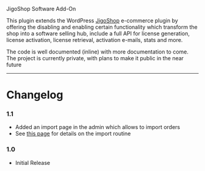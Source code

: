 JigoShop Software Add-On

This plugin extends the WordPress [JigoShop](http://jigoshop.com/) e-commerce plugin by offering the disabling and enabling certain functionality which transform the shop into a software selling hub, include a full API for license generation, license activation, license retrieval, activation e-mails, stats and more. 

The code is well documented (inline) with more documentation to come. The project is currently private, with plans to make it public in the near future

---------------------------------------

Changelog
===========

### 1.1
* Added an import page in the admin which allows to import orders 
* See [this page](https://github.com/jkudish/JigoShop-Software-Add-on/wiki/Import-Instructions) for details on the import routine

### 1.0
* Initial Release